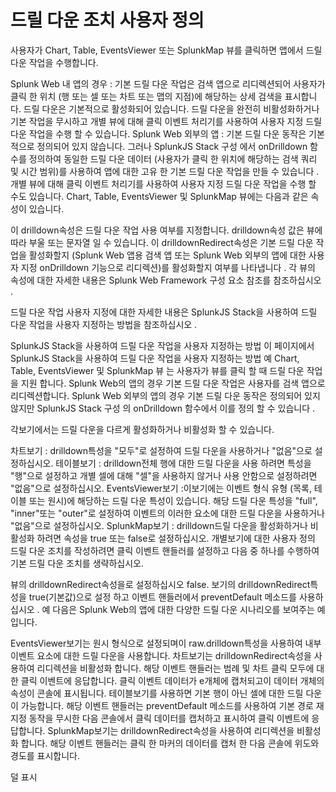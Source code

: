 # 드릴 다운 조치 사용자 정의

사용자가 Chart, Table, EventsViewer 또는 SplunkMap 뷰를 클릭하면 앱에서 드릴 다운 작업을 수행합니다.

Splunk Web 내 앱의 경우 : 기본 드릴 다운 작업은 검색 앱으로 리디렉션되어 사용자가 클릭 한 위치 (행 또는 셀 또는 차트 또는 맵의 지점)에 해당하는 상세 검색을 표시합니다. 드릴 다운은 기본적으로 활성화되어 있습니다. 드릴 다운을 완전히 비활성화하거나 기본 작업을 무시하고 개별 뷰에 대해 클릭 이벤트 처리기를 사용하여 사용자 지정 드릴 다운 작업을 수행 할 수 있습니다.
Splunk Web 외부의 앱 : 기본 드릴 다운 동작은 기본적으로 정의되어 있지 않습니다. 그러나 SplunkJS Stack 구성 에서 onDrilldown 함수를 정의하여 동일한 드릴 다운 데이터 (사용자가 클릭 한 위치에 해당하는 검색 쿼리 및 시간 범위)를 사용하여 앱에 대한 고유 한 기본 드릴 다운 작업을 만들 수 있습니다 . 개별 뷰에 대해 클릭 이벤트 처리기를 사용하여 사용자 지정 드릴 다운 작업을 수행 할 수도 있습니다.
Chart, Table, EventsViewer 및 SplunkMap 뷰에는 다음과 같은 속성이 있습니다.

이 drilldown속성은 드릴 다운 작업 사용 여부를 지정합니다. drilldown속성 값은 뷰에 따라 부울 또는 문자열 일 수 있습니다.
이 drilldownRedirect속성은 기본 드릴 다운 작업을 활성화할지 (Splunk Web 앱용 검색 앱 또는 Splunk Web 외부의 앱에 대한 사용자 지정 onDrilldown 기능으로 리디렉션)를 활성화할지 여부를 나타냅니다 .
각 뷰의 속성에 대한 자세한 내용은 Splunk Web Framework 구성 요소 참조를 참조하십시오 .

드릴 다운 작업 사용자 지정에 대한 자세한 내용은 SplunkJS Stack을 사용하여 드릴 다운 작업을 사용자 지정하는 방법을 참조하십시오 .


SplunkJS Stack을 사용하여 드릴 다운 작업을 사용자 지정하는 방법
이 페이지에서
SplunkJS Stack을 사용하여 드릴 다운 작업을 사용자 지정하는 방법
예
Chart, Table, EventsViewer 및 SplunkMap 뷰 는 사용자가 뷰를 클릭 할 때 드릴 다운 작업을 지원 합니다. Splunk Web의 앱의 경우 기본 드릴 다운 작업은 사용자를 검색 앱으로 리디렉션합니다. Splunk Web 외부의 앱의 경우 기본 드릴 다운 동작은 정의되어 있지 않지만 SplunkJS Stack 구성 의 onDrilldown 함수에서 이를 정의 할 수 있습니다 .

각보기에서는 드릴 다운을 다르게 활성화하거나 비활성화 할 수 있습니다.

차트보기 : drilldown특성을 "모두"로 설정하여 드릴 다운을 사용하거나 "없음"으로 설정하십시오.
테이블보기 : drilldown전체 행에 대한 드릴 다운을 사용 하려면 특성을 "행"으로 설정하고 개별 셀에 대해 "셀"을 사용하지 않거나 사용 안함으로 설정하려면 "없음"으로 설정하십시오.
EventsViewer보기 :이보기에는 이벤트 형식 유형 (목록, 테이블 또는 원시)에 해당하는 드릴 다운 특성이 있습니다. 해당 드릴 다운 특성을 "full", "inner"또는 "outer"로 설정하여 이벤트의 이러한 요소에 대한 드릴 다운을 사용하거나 "없음"으로 설정하십시오.
SplunkMap보기 : drilldown드릴 다운을 활성화하거나 비활성화 하려면 속성을 true 또는 false로 설정하십시오.
개별보기에 대한 사용자 정의 드릴 다운 조치를 작성하려면 클릭 이벤트 핸들러를 설정하고 다음 중 하나를 수행하여 기본 드릴 다운 조치를 생략하십시오.

뷰의 drilldownRedirect속성을로 설정하십시오 false.
보기의 drilldownRedirect특성을 true(기본값)으로 설정 하고 이벤트 핸들러에서 preventDefault 메소드를 사용하십시오 .
예
다음은 Splunk Web의 앱에 대한 다양한 드릴 다운 시나리오를 보여주는 예입니다.

EventsViewer보기는 원시 형식으로 설정되며이 raw.drilldown특성을 사용하여 내부 이벤트 요소에 대한 드릴 다운을 사용합니다.
차트보기는 drilldownRedirect속성을 사용하여 리디렉션을 비활성화 합니다. 해당 이벤트 핸들러는 범례 및 차트 클릭 모두에 대한 클릭 이벤트에 응답합니다. 클릭 이벤트 데이터가 e개체에 캡처되고이 데이터 개체의 속성이 콘솔에 표시됩니다.
테이블보기를 사용하면 기본 행이 아닌 셀에 대한 드릴 다운이 가능합니다. 해당 이벤트 핸들러는 preventDefault 메소드를 사용하여 기본 경로 재 지정 동작을 무시한 다음 콘솔에서 클릭 데이터를 캡처하고 표시하여 클릭 이벤트에 응답합니다.
SplunkMap보기는 drilldownRedirect속성을 사용하여 리디렉션을 비활성화 합니다. 해당 이벤트 핸들러는 클릭 한 마커의 데이터를 캡처 한 다음 콘솔에 위도와 경도를 표시합니다.
<script>
    require([
        "splunkjs/mvc/searchmanager",
        "splunkjs/mvc/eventsviewerview",
        "splunkjs/mvc/chartview",
        "splunkjs/mvc/tableview",
        "splunkjs/mvc/splunkmapview",
        "splunkjs/mvc/simplexml/ready!"
    ], function(
        SearchManager,
        EventsViewer,
        ChartView,
        TableView,
        SplunkMapView
    ) {
        // Instantiate searches
        ...

        // Set up the views
        myeventsviewer = new EventsViewer({
            id: "example-eventsviewer",
            managerid: "main-search",
            type: "raw",
            "raw.drilldown": "inner",
            count: 3,
            el: $("#myeventsviewer")
        }).render();

        mychart = new ChartView({
            id: "example-chart",
            managerid: "subsearch1",
            type: "bar",
            drilldown: "all",
            drilldownRedirect: false,
            el: $("#mychart")
        }).render();

        mytable=new TableView({
            id: "example-table",
            managerid: "subsearch2",
            pageSize: 3,
            wrap: true,
            drilldown: "cell",
            el: $("#mytable")
        }).render();

        mymap = new SplunkMapView({
            id: "example-splunkmap",
            managerid: "map-search",
            drilldownRedirect: false,
            el: $("#mymap")
        }).render();

        // Set up event handlers to customize drilldown behavior
        mychart.on("click:legend", function(e) {
            // Displays a data object in the console--the legend text
            console.log("Clicked the chart legend: ", e.name2);
        });

        mychart.on("click:chart", function(e) {
            // Displays a data object in the console
            console.log("Clicked the chart: ", e.value);
        });

        mytable.on("click", function(e) {
            // Bypass the default behavior
            e.preventDefault();

            // Displays a data object in the console
            console.log("Clicked the table:", e.data);
        });

        mymap.on("click:marker", function(e) {
            // Displays a data object in the console
            console.log("Clicked the map: ", e.data.count, " at lat: ", e.data.latitude, ", long:", e.data.longitude);
        });

    });
</script>
덜 표시

